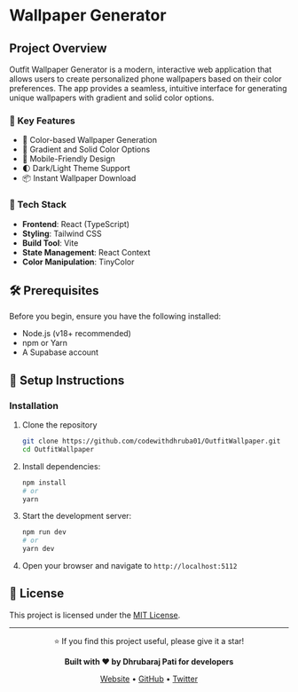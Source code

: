 # Wallpaper Generator

## Project Overview

Outfit Wallpaper Generator is a modern, interactive web application that allows users to create personalized phone wallpapers based on their color preferences. The app provides a seamless, intuitive interface for generating unique wallpapers with gradient and solid color options.

### 🌟 Key Features

- 🎨 Color-based Wallpaper Generation
- 🌈 Gradient and Solid Color Options
- 📱 Mobile-Friendly Design
- 🌓 Dark/Light Theme Support
- 📦 Instant Wallpaper Download

### 🚀 Tech Stack

- **Frontend**: React (TypeScript)
- **Styling**: Tailwind CSS
- **Build Tool**: Vite
- **State Management**: React Context
- **Color Manipulation**: TinyColor

## 🛠 Prerequisites

Before you begin, ensure you have the following installed:

- Node.js (v18+ recommended)
- npm or Yarn
- A Supabase account

## 🔧 Setup Instructions

### Installation

1. Clone the repository
   ```bash
   git clone https://github.com/codewithdhruba01/OutfitWallpaper.git
   cd OutfitWallpaper
   ````
2. Install dependencies:
   ```bash
   npm install
   # or
   yarn
   ```
3. Start the development server:
   ```bash
   npm run dev
   # or
   yarn dev
   ```
4. Open your browser and navigate to `http://localhost:5112`


## 📄 License

This project is licensed under the [MIT License](LICENSE).

---

<div align="center">
   
⭐ If you find this project useful, please give it a star!

**Built with ❤️ by Dhrubaraj Pati for developers**

[Website](https://codewithdhruba.netlify.app/) • [GitHub](https://github.com/codewithdhruba01) • [Twitter](https://x.com/codewithdhruba)

</div>
